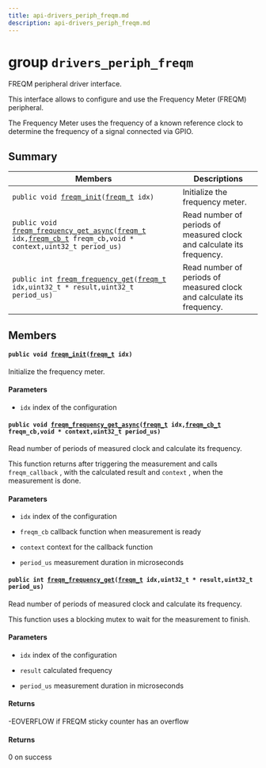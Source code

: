 ```yaml
---
title: api-drivers_periph_freqm.md
description: api-drivers_periph_freqm.md
---
```

# group `drivers_periph_freqm` 

FREQM peripheral driver interface.

This interface allows to configure and use the Frequency Meter (FREQM) peripheral.

The Frequency Meter uses the frequency of a known reference clock to determine the frequency of a signal connected via GPIO.

## Summary

 Members                        | Descriptions                                
--------------------------------|---------------------------------------------
`public void `[`freqm_init`](#group__drivers__periph__freqm_1ga79c0f3aeed507c2a9129963ba2b96a61)`(`[`freqm_t`](./doc/starlight-docs/src/content/docs/apidoc/api-undefined.md#group__drivers__periph__freqm_1ga8fb46555e155652125358c2f2a6e5e28)` idx)`            | Initialize the frequency meter.
`public void `[`freqm_frequency_get_async`](#group__drivers__periph__freqm_1ga45121ab6b45c5e7141a9d7e535229549)`(`[`freqm_t`](./doc/starlight-docs/src/content/docs/apidoc/api-undefined.md#group__drivers__periph__freqm_1ga8fb46555e155652125358c2f2a6e5e28)` idx,`[`freqm_cb_t`](./doc/starlight-docs/src/content/docs/apidoc/api-undefined.md#group__drivers__periph__freqm_1gae6544c3a9bdd24c5612b170307f6dfa6)` freqm_cb,void * context,uint32_t period_us)`            | Read number of periods of measured clock and calculate its frequency.
`public int `[`freqm_frequency_get`](#group__drivers__periph__freqm_1ga54212b84b1f280fb08fb2d228164da27)`(`[`freqm_t`](./doc/starlight-docs/src/content/docs/apidoc/api-undefined.md#group__drivers__periph__freqm_1ga8fb46555e155652125358c2f2a6e5e28)` idx,uint32_t * result,uint32_t period_us)`            | Read number of periods of measured clock and calculate its frequency.

## Members

#### `public void `[`freqm_init`](#group__drivers__periph__freqm_1ga79c0f3aeed507c2a9129963ba2b96a61)`(`[`freqm_t`](./doc/starlight-docs/src/content/docs/apidoc/api-undefined.md#group__drivers__periph__freqm_1ga8fb46555e155652125358c2f2a6e5e28)` idx)` 

Initialize the frequency meter.

#### Parameters
* `idx` index of the configuration

#### `public void `[`freqm_frequency_get_async`](#group__drivers__periph__freqm_1ga45121ab6b45c5e7141a9d7e535229549)`(`[`freqm_t`](./doc/starlight-docs/src/content/docs/apidoc/api-undefined.md#group__drivers__periph__freqm_1ga8fb46555e155652125358c2f2a6e5e28)` idx,`[`freqm_cb_t`](./doc/starlight-docs/src/content/docs/apidoc/api-undefined.md#group__drivers__periph__freqm_1gae6544c3a9bdd24c5612b170307f6dfa6)` freqm_cb,void * context,uint32_t period_us)` 

Read number of periods of measured clock and calculate its frequency.

This function returns after triggering the measurement and calls `freqm_callback` , with the calculated result and `context` , when the measurement is done.

#### Parameters
* `idx` index of the configuration 

* `freqm_cb` callback function when measurement is ready 

* `context` context for the callback function 

* `period_us` measurement duration in microseconds

#### `public int `[`freqm_frequency_get`](#group__drivers__periph__freqm_1ga54212b84b1f280fb08fb2d228164da27)`(`[`freqm_t`](./doc/starlight-docs/src/content/docs/apidoc/api-undefined.md#group__drivers__periph__freqm_1ga8fb46555e155652125358c2f2a6e5e28)` idx,uint32_t * result,uint32_t period_us)` 

Read number of periods of measured clock and calculate its frequency.

This function uses a blocking mutex to wait for the measurement to finish.

#### Parameters
* `idx` index of the configuration 

* `result` calculated frequency 

* `period_us` measurement duration in microseconds

#### Returns
-EOVERFLOW if FREQM sticky counter has an overflow 

#### Returns
0 on success

